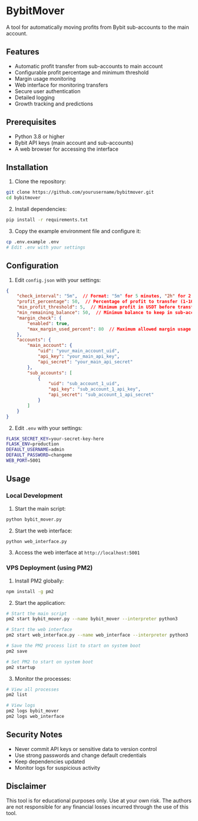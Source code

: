 # BybitMover

A tool for automatically moving profits from Bybit sub-accounts to the main account.

## Features

- Automatic profit transfer from sub-accounts to main account
- Configurable profit percentage and minimum threshold
- Margin usage monitoring
- Web interface for monitoring transfers
- Secure user authentication
- Detailed logging
- Growth tracking and predictions

## Prerequisites

- Python 3.8 or higher
- Bybit API keys (main account and sub-accounts)
- A web browser for accessing the interface

## Installation

1. Clone the repository:
```bash
git clone https://github.com/yourusername/bybitmover.git
cd bybitmover
```

2. Install dependencies:
```bash
pip install -r requirements.txt
```

3. Copy the example environment file and configure it:
```bash
cp .env.example .env
# Edit .env with your settings
```

## Configuration

1. Edit `config.json` with your settings:
```json
{
    "check_interval": "5m",  // Format: "5m" for 5 minutes, "2h" for 2 hours
    "profit_percentage": 50,  // Percentage of profit to transfer (1-100)
    "min_profit_threshold": 5,  // Minimum profit in USDT before transferring
    "min_remaining_balance": 50,  // Minimum balance to keep in sub-accounts
    "margin_check": {
        "enabled": true,
        "max_margin_used_percent": 80  // Maximum allowed margin usage percentage
    },
    "accounts": {
        "main_account": {
            "uid": "your_main_account_uid",
            "api_key": "your_main_api_key",
            "api_secret": "your_main_api_secret"
        },
        "sub_accounts": [
            {
                "uid": "sub_account_1_uid",
                "api_key": "sub_account_1_api_key",
                "api_secret": "sub_account_1_api_secret"
            }
        ]
    }
}
```

2. Edit `.env` with your settings:
```bash
FLASK_SECRET_KEY=your-secret-key-here
FLASK_ENV=production
DEFAULT_USERNAME=admin
DEFAULT_PASSWORD=changeme
WEB_PORT=5001
```

## Usage

### Local Development

1. Start the main script:
```bash
python bybit_mover.py
```

2. Start the web interface:
```bash
python web_interface.py
```

3. Access the web interface at `http://localhost:5001`

### VPS Deployment (using PM2)

1. Install PM2 globally:
```bash
npm install -g pm2
```

2. Start the application:
```bash
# Start the main script
pm2 start bybit_mover.py --name bybit_mover --interpreter python3

# Start the web interface
pm2 start web_interface.py --name web_interface --interpreter python3

# Save the PM2 process list to start on system boot
pm2 save

# Set PM2 to start on system boot
pm2 startup
```

3. Monitor the processes:
```bash
# View all processes
pm2 list

# View logs
pm2 logs bybit_mover
pm2 logs web_interface
```

## Security Notes

- Never commit API keys or sensitive data to version control
- Use strong passwords and change default credentials
- Keep dependencies updated
- Monitor logs for suspicious activity

## Disclaimer

This tool is for educational purposes only. Use at your own risk. The authors are not responsible for any financial losses incurred through the use of this tool.